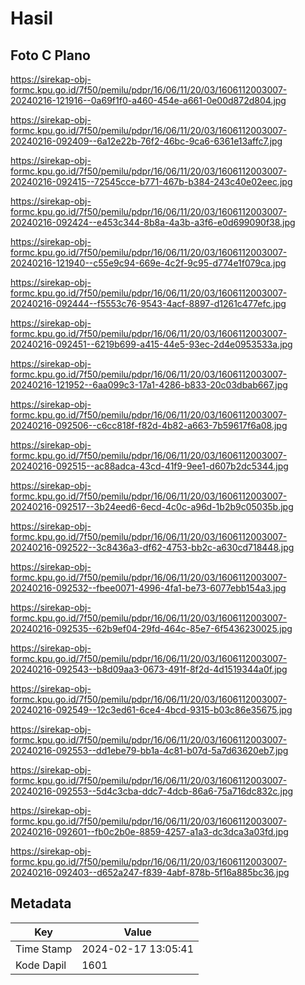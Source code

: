 # Hasil

## Foto C Plano

https://sirekap-obj-formc.kpu.go.id/7f50/pemilu/pdpr/16/06/11/20/03/1606112003007-20240216-121916--0a69f1f0-a460-454e-a661-0e00d872d804.jpg

https://sirekap-obj-formc.kpu.go.id/7f50/pemilu/pdpr/16/06/11/20/03/1606112003007-20240216-092409--6a12e22b-76f2-46bc-9ca6-6361e13affc7.jpg

https://sirekap-obj-formc.kpu.go.id/7f50/pemilu/pdpr/16/06/11/20/03/1606112003007-20240216-092415--72545cce-b771-467b-b384-243c40e02eec.jpg

https://sirekap-obj-formc.kpu.go.id/7f50/pemilu/pdpr/16/06/11/20/03/1606112003007-20240216-092424--e453c344-8b8a-4a3b-a3f6-e0d699090f38.jpg

https://sirekap-obj-formc.kpu.go.id/7f50/pemilu/pdpr/16/06/11/20/03/1606112003007-20240216-121940--c55e9c94-669e-4c2f-9c95-d774e1f079ca.jpg

https://sirekap-obj-formc.kpu.go.id/7f50/pemilu/pdpr/16/06/11/20/03/1606112003007-20240216-092444--f5553c76-9543-4acf-8897-d1261c477efc.jpg

https://sirekap-obj-formc.kpu.go.id/7f50/pemilu/pdpr/16/06/11/20/03/1606112003007-20240216-092451--6219b699-a415-44e5-93ec-2d4e0953533a.jpg

https://sirekap-obj-formc.kpu.go.id/7f50/pemilu/pdpr/16/06/11/20/03/1606112003007-20240216-121952--6aa099c3-17a1-4286-b833-20c03dbab667.jpg

https://sirekap-obj-formc.kpu.go.id/7f50/pemilu/pdpr/16/06/11/20/03/1606112003007-20240216-092506--c6cc818f-f82d-4b82-a663-7b59617f6a08.jpg

https://sirekap-obj-formc.kpu.go.id/7f50/pemilu/pdpr/16/06/11/20/03/1606112003007-20240216-092515--ac88adca-43cd-41f9-9ee1-d607b2dc5344.jpg

https://sirekap-obj-formc.kpu.go.id/7f50/pemilu/pdpr/16/06/11/20/03/1606112003007-20240216-092517--3b24eed6-6ecd-4c0c-a96d-1b2b9c05035b.jpg

https://sirekap-obj-formc.kpu.go.id/7f50/pemilu/pdpr/16/06/11/20/03/1606112003007-20240216-092522--3c8436a3-df62-4753-bb2c-a630cd718448.jpg

https://sirekap-obj-formc.kpu.go.id/7f50/pemilu/pdpr/16/06/11/20/03/1606112003007-20240216-092532--fbee0071-4996-4fa1-be73-6077ebb154a3.jpg

https://sirekap-obj-formc.kpu.go.id/7f50/pemilu/pdpr/16/06/11/20/03/1606112003007-20240216-092535--62b9ef04-29fd-464c-85e7-6f5436230025.jpg

https://sirekap-obj-formc.kpu.go.id/7f50/pemilu/pdpr/16/06/11/20/03/1606112003007-20240216-092543--b8d09aa3-0673-491f-8f2d-4d1519344a0f.jpg

https://sirekap-obj-formc.kpu.go.id/7f50/pemilu/pdpr/16/06/11/20/03/1606112003007-20240216-092549--12c3ed61-6ce4-4bcd-9315-b03c86e35675.jpg

https://sirekap-obj-formc.kpu.go.id/7f50/pemilu/pdpr/16/06/11/20/03/1606112003007-20240216-092553--dd1ebe79-bb1a-4c81-b07d-5a7d63620eb7.jpg

https://sirekap-obj-formc.kpu.go.id/7f50/pemilu/pdpr/16/06/11/20/03/1606112003007-20240216-092553--5d4c3cba-ddc7-4dcb-86a6-75a716dc832c.jpg

https://sirekap-obj-formc.kpu.go.id/7f50/pemilu/pdpr/16/06/11/20/03/1606112003007-20240216-092601--fb0c2b0e-8859-4257-a1a3-dc3dca3a03fd.jpg

https://sirekap-obj-formc.kpu.go.id/7f50/pemilu/pdpr/16/06/11/20/03/1606112003007-20240216-092403--d652a247-f839-4abf-878b-5f16a885bc36.jpg


## Metadata

| Key        | Value               |
| ---------- | ------------------- |
| Time Stamp | 2024-02-17 13:05:41 |
| Kode Dapil | 1601                |



